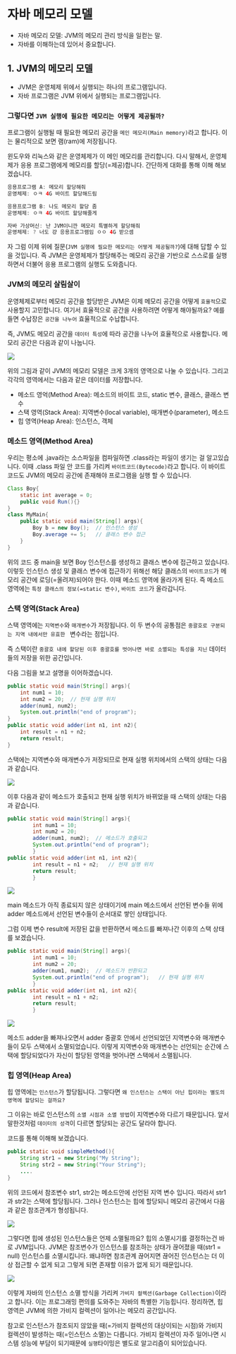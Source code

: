 # 자바 메모리 모델
- 자바 메모리 모델: JVM의 메모리 관리 방식을 일컫는 말.
- 자바를 이해하는데 있어서 중요합니다.

## 1. JVM의 메모리 모델

- JVM은 운영체제 위에서 실행되는 하나의 프로그램입니다.
- 자바 프로그램은 JVM 위에서 실행되는 프로그램입니다.

### 그렇다면 `JVM 실행에 필요한 메모리는 어떻게 제공될까?`

프로그램이 실행될 때 필요한 메모리 공간을 `메인 메모리(Main memory)`라고 합니다.
이는 물리적으로 보면 램(ram)에 저장됩니다.

윈도우와 리눅스와 같은 운영체제가 이 메인 메모리를 관리합니다. 다시 말해서,
운영체제가 응용 프로그램에게 메모리를 할당(=제공)합니다. 간단하게 대화를 통해 이해 해보겠습니다.

```java
응용프로그램 A: 메모리 할당해줘
운영체제: ㅇㅋ 4G 바이트 할당해드림

응용프로그램 B: 나도 메모리 할당 좀
운영체제: ㅇㅋ 4G 바이트 할당해줄게

자바 가상머신: 난 JVM이니깐 메모리 특별하게 할당해줘
운영체제: ? 너도 걍 응용프로그램임 ㅇㅇ 4G 받으셈
```

자 그럼 이제 위에 질문(`JVM 실행에 필요한 메모리는 어떻게 제공될까?`)에
대해 답할 수 있을 것입니다. 즉 JVM은 운영체제가 할당해주는 메모리 공간을
기반으로 스스로를 실행하면서 더불어 응용 프로그램의 실행도 도와줍니다.

### JVM의 메모리 살림살이

운영체제로부터 메모리 공간을 할당받은 JVM은 이제 메모리 공간을 어떻게
`효율적`으로 사용할지 고민합니다. 여기서 효율적으로 공간을 사용하려면 어떻게
해야될까요? 예를들면 수납장은 `공간을 나누어` 효율적으로 수납합니다.

즉, JVM도 메모리 공간을 `데이터 특성`에 따라 공간을 나누어 효율적으로 사용합니다.
메모리 공간은 다음과 같이 나눕니다.

![](image/JVM의메모리모델.png)

위의 그림과 같이 JVM의 메모리 모델은 크게 3개의 영역으로 나눌 수 있습니다.
그리고 각각의 영역에서는 다음과 같은 데이터를 저장합니다.
- 메소드 영억(Method Area): 메소드의 바이트 코드, static 변수, 클래스, 클래스 변수
- 스택 영역(Stack Area): 지역변수(local variable), 매개변수(parameter), 메소드
- 힙 영역(Heap Area): 인스턴스, 객체

### 메소드 영역(Method Area)
우리는 평소에 .java라는 소스파일을 컴파일하면 .class라는 파일이 생기는 걸 알고있습니다.
 이때 .class 파일 안 코드를 가리켜 `바이트코드(Bytecode)`라고 합니다.
이 바이트 코드도 JVM의 메모리 공간에 존재해야 프로그램을 실행 할 수 있습니다.

```java
Class Boy{
    static int average = 0;
    public void Run(){}
}
class MyMain{
    public static void main(String[] args){
        Boy b = new Boy();  // 인스턴스 생성
        Boy.average += 5;   // 클래스 변수 접근
    }
}        
```

위의 코드 중 main을 보면 Boy 인스턴스를 생성하고 클래스 변수에 접근하고 있습니다.
이렇듯 인스턴스 생성 및 클래스 변수에 접근하기 위해선 해당 클래스의 `바이트코드`가 메모리 공간에
로딩(=올려져)되어야 한다. 이때 메소드 영역에 올라가게 된다. 즉 메소드 영역에는 `특정 클래스의 정보(=static 변수)`, `바이트 코드`가 
올라갑니다.


### 스택 영역(Stack Area)

스택 영역에는 `지역변수`와 `매개변수`가 저장됩니다. 이 두 변수의 공통점은
`중괄호로 구분되는 지역 내에서만 유효한 ` 변수라는 점입니다.

즉 스택이란 `중괄호 내에 할당된 이후 중괄호를 벗어나면 바로 소멸되는 특성을 지닌` 데이터들의
저장을 위한 공간입니다.

다음 그림을 보고 설명을 이어하겠습니다.

``` java
public static void main(String[] args){
    int num1 = 10;
    int num2 = 20;  // 현재 실행 위치
    adder(num1, num2);
    System.out.println("end of program");
}
public static void adder(int n1, int n2){
    int result = n1 + n2;
    return result;
}
```

스택에는 지역변수와 매개변수가 저장되므로 현재 실행 위치에서의 
스택의 상태는 다음과 같습니다.

![](image/스택의할당과해제1.png)

이후 다음과 같이 메소드가 호출되고 현재 실행 위치가 바뀌었을 때
스택의 상태는 다음과 같습니다.

``` java
public static void main(String[] args){
        int num1 = 10;
        int num2 = 20;  
        adder(num1, num2);  // 메소드가 호출되고
        System.out.println("end of program");
        }
public static void adder(int n1, int n2){
        int result = n1 + n2;   // 현재 실행 위치
        return result;
        }
```

![](image/스택의할당과해제2.png)

main 메소드가 아직 종료되지 않은 상태이기에 main 메소드에서 선언된
변수들 위에 adder 메소드에서 선언된 변수들이 순서대로 쌓인 상태입니다.

그럼 이제 변수 result에 저장된 값을 반환하면서 메소드를 빠져나간 이후의
스택 상태를 보겠습니다.

``` java
public static void main(String[] args){
        int num1 = 10;
        int num2 = 20;  
        adder(num1, num2);  // 메소드가 반환되고
        System.out.println("end of program");   // 현재 실행 위치
        }
public static void adder(int n1, int n2){
        int result = n1 + n2;
        return result;
        }
```

![](image/스택의할당과해제3.png)

메소드 adder을 빠져나오면서 adder 중괄호 안에서 선언되었던 지역변수와
매개변수들이 모두 스택에서 소멸되었습니다. 이렇게 지역변수와 매개변수는
선언되는 순간에 스택에 할당되었다가 자신이 할당된 영역을 벗어나면 스택에서
소멸됩니다.


### 힙 영역(Heap Area)

힙 영역에는 `인스턴스`가 할당됩니다. 그렇다면 `왜 인스턴스는 스택이 아닌
힙이라는 별도의 영역에 할당되는 걸까요?`

그 이유는 바로 인스턴스의 `소멸 시점과 소멸 방법`이 지역변수와 다르기 때문입니다.
앞서 말한것처럼 `데이터의 성격`이 다르면 할당되는 공간도 달라야 합니다.

코드를 통해 이해해 보겠습니다.

```java
public static void simpleMethod(){
    String str1 = new String("My String");
    String str2 = new String("Your String");
    ....
}
```

위의 코드에서 참조변수 str1, str2는 메소드안에 선언된 지역 변수 입니다.
따라서 str1과 str2는 스택에 할당됩니다. 그러나 인스턴스는 힙에 할당되니
메모리 공간에서 다음과 같은 참조관계가 형성됩니다.

![](image/인스턴스와참조변수의메모리할당.png)

그렇다면 힙에 생성된 인스턴스들은 언제 소멸될까요? 힙의 소멸시기를 결정하는건
바로 JVM입니다. JVM은 참조변수가 인스턴스를 참조하는 상태가 끊어졌을 때(str1 = null)
인스턴스를 소멸시킵니다. 왜냐하면 참조관계 끊어지면 끊어진 인스턴스는 더 이상
접근할 수 없게 되고 그렇게 되면 존재할 이유가 없게 되기 때문입니다.

![](image/참조되지않는두인스턴스.png)

이렇게 자바의 인스턴스 소멸 방식을 가리켜 `가비지 컬렉션(Garbage Collection)`이라고 합니다.
이는 프로그래밍 편의를 도와주는 자바의 특별한 기능힙니다. 정리하면,
힙 영역은 JVM에 의한 가비지 컬렉션이 일어나는 메모리 공간입니다.

참고로 인스턴스가 참조되지 않았을 때(=가비지 컬렉션의 대상이되는 시점)와 가비지 컬렉션이 발생하는 때(=인스턴스 소멸)는 다릅니다.
가비지 컬렉션이 자주 일어나면 시스템 성능에 부담이 되기때문에 `실행`타이밍은 별도로 알고리즘이 되어있습니다.
